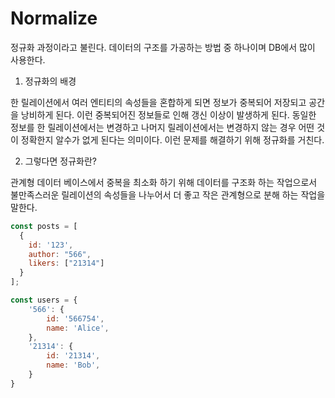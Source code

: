 # Normalize 
정규화 과정이라고 불린다. 데이터의 구조를 가공하는 방법 중 하나이며 DB에서 많이 사용한다. 

1. 정규화의 배경 

한 릴레이션에서 여러 엔티티의 속성들을 혼합하게 되면 정보가 중복되어 저장되고 공간을 낭비하게 된다. 이런 중복되어진 정보들로 인해 갱신 이상이 발생하게 된다. 동일한 정보를 한 릴레이션에서는 변경하고 나머지 릴레이션에서는 변경하지 않는 경우 어떤 것이 정확한지 알수가 없게 된다는 의미이다. 이런 문제를 해결하기 위해 정규화를 거친다. 

2. 그렇다면 정규화란?

관계형 데이터 베이스에서 중복을 최소화 하기 위해 데이터를 구조화 하는 작업으로서 불만족스러운 릴레이션의 속성들을 나누어서 더 좋고 작은 관계형으로 분해 하는 작업을 말한다. 

```javascript
const posts = [
  {
    id: '123',
    author: "566",
    likers: ["21314"]
  }
];

const users = {
	'566': {
		id: '566754',
		name: 'Alice',
	},
	'21314': {
		id: '21314',
		name: 'Bob',
	}
}

```